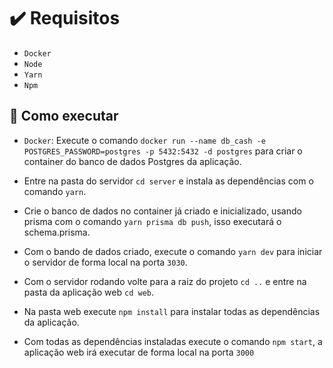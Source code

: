 # ✔️ Requisitos

- ``Docker``
- ``Node``
- ``Yarn``
- ``Npm``

## 📰 Como executar 

- `Docker`: Execute o comando `docker run --name db_cash -e POSTGRES_PASSWORD=postgres -p 5432:5432 -d postgres` para criar o container do banco de dados Postgres da aplicação.

- Entre na pasta do servidor `cd server` e instala as dependências com o comando `yarn`.

- Crie o banco de dados no container já criado e inicializado, usando prisma com o comando `yarn prisma db push`, isso executará o schema.prisma.

- Com o bando de dados criado, execute o comando `yarn dev` para iniciar o servidor de forma local na porta ``3030``.

- Com o servidor rodando volte para a raiz do projeto `cd ..` e entre na pasta da aplicação web `cd web`.

- Na pasta web execute `npm install` para instalar todas as dependências da aplicação.

- Com todas as dependências instaladas execute o comando `npm start`, a aplicação web irá executar de forma local na porta ``3000``


